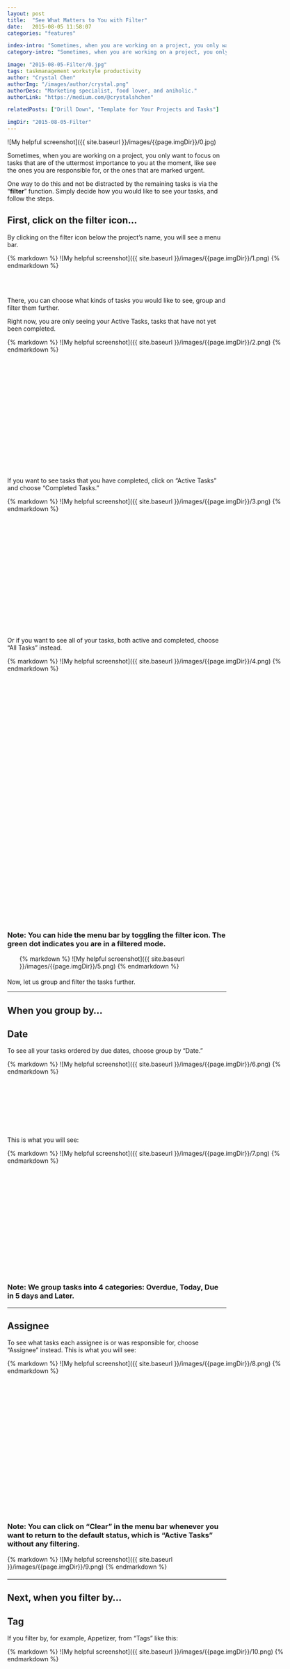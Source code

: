```yaml
---
layout: post
title:  "See What Matters to You with Filter"
date:   2015-08-05 11:58:07
categories: "features"

index-intro: "Sometimes, when you are working on a project, you only want to focus on tasks that are of the uttermost importance to you at the moment, like see the ones you are responsible for, or the ones that are marked urgent."
category-intro: "Sometimes, when you are working on a project, you only want to focus on tasks that are of the uttermost importance to you at the moment..."

image: "2015-08-05-Filter/0.jpg"
tags: taskmanagement workstyle productivity
author: "Crystal Chen"
authorImg: "/images/author/crystal.png"
authorDesc: "Marketing specialist, food lover, and aniholic."
authorLink: "https://medium.com/@crystalshchen"

relatedPosts: ["Drill Down", "Template for Your Projects and Tasks"]

imgDir: "2015-08-05-Filter"
---
```



![My helpful screenshot]({{ site.baseurl }}/images/{{page.imgDir}}/0.jpg)

Sometimes, when you are working on a project, you only want to focus on tasks that are of the uttermost importance to you at the moment, like see the ones you are responsible for, or the ones that are marked urgent.

One way to do this and not be distracted by the remaining tasks is via the “**filter**” function. Simply decide how you would like to see your tasks, and follow the steps.

## **First, click on the filter icon…**

By clicking on the filter icon below the project’s name, you will see a menu bar.

<div style="width: 700px; height: 83px; margin: 0 auto;">
{% markdown %}
![My helpful screenshot]({{ site.baseurl }}/images/{{page.imgDir}}/1.png)
{% endmarkdown %}
</div>

There, you can choose what kinds of tasks you would like to see, group and filter them further.

Right now, you are only seeing your Active Tasks, tasks that have not yet been completed.

<div style="width: 700px; height: 304px; margin: 0 auto;">
{% markdown %}
![My helpful screenshot]({{ site.baseurl }}/images/{{page.imgDir}}/2.png)
{% endmarkdown %}
</div>

If you want to see tasks that you have completed, click on “Active Tasks” and choose “Completed Tasks.”

<div style="width: 700px; height: 305px; margin: 0 auto;">
{% markdown %}
![My helpful screenshot]({{ site.baseurl }}/images/{{page.imgDir}}/3.png)
{% endmarkdown %}
</div>

Or if you want to see all of your tasks, both active and completed, choose “All Tasks” instead.

<div style="width: 700px; height: 605px; margin: 0 auto;">
{% markdown %}
![My helpful screenshot]({{ site.baseurl }}/images/{{page.imgDir}}/4.png)
{% endmarkdown %}
</div>

### Note: You can hide the menu bar by toggling the filter icon. The green dot indicates you are in a filtered mode.

<div style="width: 448px; height: 39px; margin: 0 auto;">
{% markdown %}
![My helpful screenshot]({{ site.baseurl }}/images/{{page.imgDir}}/5.png)
{% endmarkdown %}
</div>

Now, let us group and filter the tasks further.

---

## **When you group by…**

## Date

To see all your tasks ordered by due dates, choose group by “Date.”

<div style="width: 700px; height: 160px; margin: 0 auto;">
{% markdown %}
![My helpful screenshot]({{ site.baseurl }}/images/{{page.imgDir}}/6.png)
{% endmarkdown %}
</div>

This is what you will see:

<div style="width: 700px; height: 283px; margin: 0 auto;">
{% markdown %}
![My helpful screenshot]({{ site.baseurl }}/images/{{page.imgDir}}/7.png)
{% endmarkdown %}
</div>

### Note: We group tasks into 4 categories: Overdue, Today, Due in 5 days and Later.

---

## Assignee

To see what tasks each assignee is or was responsible for, choose “Assignee” instead. This is what you will see:

<div style="width: 700px; height: 350px; margin: 0 auto;">
{% markdown %}
![My helpful screenshot]({{ site.baseurl }}/images/{{page.imgDir}}/8.png)
{% endmarkdown %}
</div>

### Note: You can click on “Clear” in the menu bar whenever you want to return to the default status, which is “Active Tasks” without any filtering.

<div style="width: 513px; height: 40px; margin: 0 auto;">
{% markdown %}
![My helpful screenshot]({{ site.baseurl }}/images/{{page.imgDir}}/9.png)
{% endmarkdown %}
</div>

---

## **Next, when you filter by…**

## Tag

If you filter by, for example, Appetizer, from “Tags” like this:

<div style="width: 700px; height: 262px; margin: 0 auto;">
{% markdown %}
![My helpful screenshot]({{ site.baseurl }}/images/{{page.imgDir}}/10.png)
{% endmarkdown %}
</div>

You will see all the tasks that are labeled with Appetizer under whoever is responsible.

<div style="width: 700px; height: 212px; margin: 0 auto;">
{% markdown %}
![My helpful screenshot]({{ site.baseurl }}/images/{{page.imgDir}}/11.png)
{% endmarkdown %}
</div>

---

## Assigned to

If you choose, for example, Crystal, from “Assigned to” like this:

<div style="width: 700px; height: 209px; margin: 0 auto;">
{% markdown %}
![My helpful screenshot]({{ site.baseurl }}/images/{{page.imgDir}}/12.png)
{% endmarkdown %}
</div>

You will see all the tasks that have been assigned to Crystal under Crystal.

<div style="width: 700px; height: 198px; margin: 0 auto;">
{% markdown %}
![My helpful screenshot]({{ site.baseurl }}/images/{{page.imgDir}}/13.png)
{% endmarkdown %}
</div>

Here, you can click on “+” to create a task:

<div style="width: 700px; height: 198px; margin: 0 auto;">
{% markdown %}
![My helpful screenshot]({{ site.baseurl }}/images/{{page.imgDir}}/14.png)
{% endmarkdown %}
</div>

The task will be assigned to Crystal directly.

<div style="width: 700px; height: 225px; margin: 0 auto;">
{% markdown %}
![My helpful screenshot]({{ site.baseurl }}/images/{{page.imgDir}}/15.png)
{% endmarkdown %}
</div>

---

## Assigned by

If you choose, for example, Crystal, from “Assigned by” like this:

<div style="width: 700px; height: 225px; margin: 0 auto;">
{% markdown %}
![My helpful screenshot]({{ site.baseurl }}/images/{{page.imgDir}}/16.png)
{% endmarkdown %}
</div>

You will see all the tasks assigned by Crystal under whoever is responsible.

<div style="width: 700px; height: 287px; margin: 0 auto;">
{% markdown %}
![My helpful screenshot]({{ site.baseurl }}/images/{{page.imgDir}}/17.png)
{% endmarkdown %}
</div>

---

## Created by

If you choose, for example, Crystal, again, from “Created by.”

<div style="width: 700px; height: 233px; margin: 0 auto;">
{% markdown %}
![My helpful screenshot]({{ site.baseurl }}/images/{{page.imgDir}}/18.png)
{% endmarkdown %}
</div>

You will see all the tasks that have been created by Crystal under whoever is responsible.

<div style="width: 700px; height: 351px; margin: 0 auto;">
{% markdown %}
![My helpful screenshot]({{ site.baseurl }}/images/{{page.imgDir}}/19.png)
{% endmarkdown %}
</div>

---

## Followed by me

If you want to see the tasks you are following, choose “Followed by me.”

<div style="width: 700px; height: 223px; margin: 0 auto;">
{% markdown %}
![My helpful screenshot]({{ site.baseurl }}/images/{{page.imgDir}}/20.png)
{% endmarkdown %}
</div>

You will see all the tasks you are following under whoever is responsible.

<div style="width: 700px; height: 376px; margin: 0 auto;">
{% markdown %}
![My helpful screenshot]({{ site.baseurl }}/images/{{page.imgDir}}/21.png)
{% endmarkdown %}
</div>

### Note: You will automatically follow tasks created by you.

---

Now that you have learned the different ways to see your tasks, you can try them out and choose whichever combination fits your needs the best!

## <div style="text-align:center;">Bye for now!<div>

[jekyll]:      http://jekyllrb.com
[jekyll-gh]:   https://github.com/jekyll/jekyll
[jekyll-help]: https://github.com/jekyll/jekyll-help
